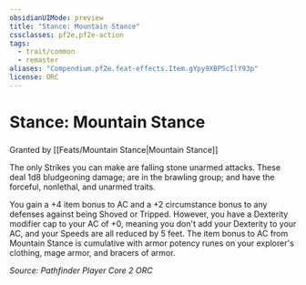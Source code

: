 ```yaml
---
obsidianUIMode: preview
title: "Stance: Mountain Stance"
cssclasses: pf2e,pf2e-action
tags:
  - trait/common
  - remaster
aliases: "Compendium.pf2e.feat-effects.Item.gYpy9XBPScIlY93p"
license: ORC
---
```

# Stance: Mountain Stance

### 






Granted by [[Feats/Mountain Stance|Mountain Stance]]

The only Strikes you can make are falling stone unarmed attacks. These deal 1d8 bludgeoning damage; are in the brawling group; and have the forceful, nonlethal, and unarmed traits.

You gain a +4 item bonus to AC and a +2 circumstance bonus to any defenses against being Shoved or Tripped. However, you have a Dexterity modifier cap to your AC of +0, meaning you don't add your Dexterity to your AC, and your Speeds are all reduced by 5 feet. The item bonus to AC from Mountain Stance is cumulative with armor potency runes on your explorer's clothing, mage armor, and bracers of armor.

*Source: Pathfinder Player Core 2*
*ORC*